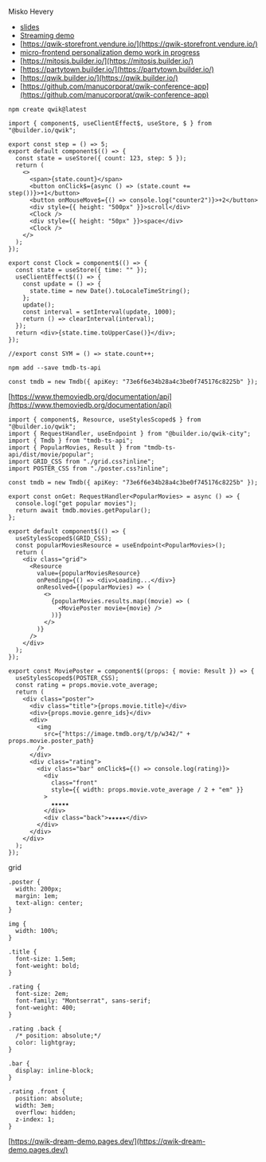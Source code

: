 Misko Hevery

-   [slides](https://docs.google.com/presentation/d/1UNKyLC-KJsYcRHS813bi0bv6-f1Sv1nczIOOxh11y8A/edit)
-   [Streaming demo](https://qwik-multi-worker-main.devdash.workers.dev/)
-   [https://qwik-storefront.vendure.io/](https://qwik-storefront.vendure.io/)
-   [micro-frontend personalization demo work in progress](https://qwik-dream-demo.pages.dev/)
-   [https://mitosis.builder.io/](https://mitosis.builder.io/)
-   [https://partytown.builder.io/](https://partytown.builder.io/)
-   [https://qwik.builder.io/](https://qwik.builder.io/)
-   [https://github.com/manucorporat/qwik-conference-app](https://github.com/manucorporat/qwik-conference-app)

```
npm create qwik@latest
```

```
import { component$, useClientEffect$, useStore, $ } from "@builder.io/qwik";

export const step = () => 5;
export default component$(() => {
  const state = useStore({ count: 123, step: 5 });
  return (
    <>
      <span>{state.count}</span>
      <button onClick$={async () => (state.count += step())}>+1</button>
      <button onMouseMove$={() => console.log("counter2")}>+2</button>
      <div style={{ height: "500px" }}>scroll</div>
      <Clock />
      <div style={{ height: "50px" }}>space</div>
      <Clock />
    </>
  );
});

export const Clock = component$(() => {
  const state = useStore({ time: "" });
  useClientEffect$(() => {
    const update = () => {
      state.time = new Date().toLocaleTimeString();
    };
    update();
    const interval = setInterval(update, 1000);
    return () => clearInterval(interval);
  });
  return <div>{state.time.toUpperCase()}</div>;
});

//export const SYM = () => state.count++;

```

```
npm add --save tmdb-ts-api
```

```
const tmdb = new Tmdb({ apiKey: "73e6f6e34b28a4c3be0f745176c8225b" });
```

[https://www.themoviedb.org/documentation/api](https://www.themoviedb.org/documentation/api)

```
import { component$, Resource, useStylesScoped$ } from "@builder.io/qwik";
import { RequestHandler, useEndpoint } from "@builder.io/qwik-city";
import { Tmdb } from "tmdb-ts-api";
import { PopularMovies, Result } from "tmdb-ts-api/dist/movie/popular";
import GRID_CSS from "./grid.css?inline";
import POSTER_CSS from "./poster.css?inline";

const tmdb = new Tmdb({ apiKey: "73e6f6e34b28a4c3be0f745176c8225b" });

export const onGet: RequestHandler<PopularMovies> = async () => {
  console.log("get popular movies");
  return await tmdb.movies.getPopular();
};

export default component$(() => {
  useStylesScoped$(GRID_CSS);
  const popularMoviesResource = useEndpoint<PopularMovies>();
  return (
    <div class="grid">
      <Resource
        value={popularMoviesResource}
        onPending={() => <div>Loading...</div>}
        onResolved={(popularMovies) => (
          <>
            {popularMovies.results.map((movie) => (
              <MoviePoster movie={movie} />
            ))}
          </>
        )}
      />
    </div>
  );
});

export const MoviePoster = component$((props: { movie: Result }) => {
  useStylesScoped$(POSTER_CSS);
  const rating = props.movie.vote_average;
  return (
    <div class="poster">
      <div class="title">{props.movie.title}</div>
      <div>{props.movie.genre_ids}</div>
      <div>
        <img
          src={"https://image.tmdb.org/t/p/w342/" + props.movie.poster_path}
        />
      </div>
      <div class="rating">
        <div class="bar" onClick$={() => console.log(rating)}>
          <div
            class="front"
            style={{ width: props.movie.vote_average / 2 + "em" }}
          >
            ★★★★★
          </div>
          <div class="back">★★★★★</div>
        </div>
      </div>
    </div>
  );
});
```

grid

```
.poster {
  width: 200px;
  margin: 1em;
  text-align: center;
}

img {
  width: 100%;
}

.title {
  font-size: 1.5em;
  font-weight: bold;
}

.rating {
  font-size: 2em;
  font-family: "Montserrat", sans-serif;
  font-weight: 400;
}

.rating .back {
  /* position: absolute;*/
  color: lightgray;
}

.bar {
  display: inline-block;
}

.rating .front {
  position: absolute;
  width: 3em;
  overflow: hidden;
  z-index: 1;
}

```

[https://qwik-dream-demo.pages.dev/](https://qwik-dream-demo.pages.dev/)
